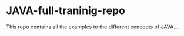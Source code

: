 JAVA-full-traninig-repo
=======================

This repo contains all the examples to the different concepts of JAVA...

